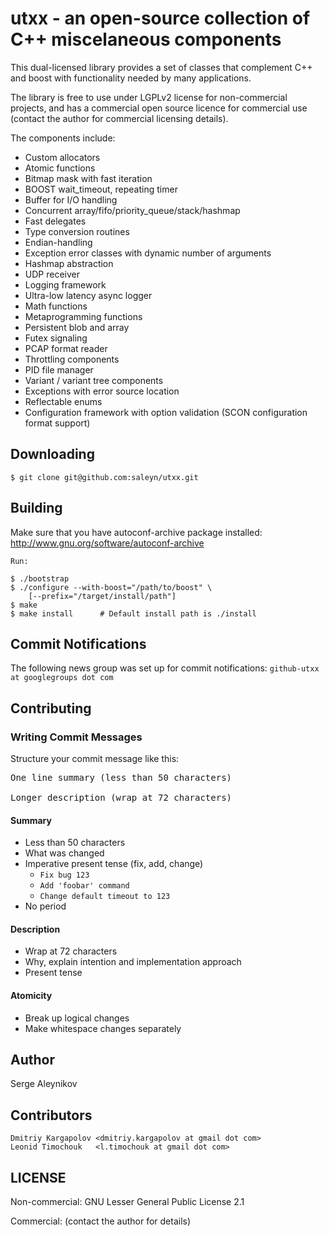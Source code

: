 # utxx - an open-source collection of C++ miscelaneous components #

This dual-licensed library provides a set of classes that
complement C++ and boost with functionality needed by many
applications.

The library is free to use under LGPLv2 license for
non-commercial projects, and has a commercial open source licence
for commercial use (contact the author for commercial
licensing details).

The components include:

* Custom allocators
* Atomic functions
* Bitmap mask with fast iteration
* BOOST wait_timeout, repeating timer
* Buffer for I/O handling
* Concurrent array/fifo/priority_queue/stack/hashmap
* Fast delegates
* Type conversion routines
* Endian-handling
* Exception error classes with dynamic number of arguments
* Hashmap abstraction
* UDP receiver
* Logging framework
* Ultra-low latency async logger
* Math functions
* Metaprogramming functions
* Persistent blob and array
* Futex signaling
* PCAP format reader
* Throttling components
* PID file manager
* Variant / variant tree components
* Exceptions with error source location
* Reflectable enums
* Configuration framework with option validation (SCON configuration format support)

## Downloading ##
``$ git clone git@github.com:saleyn/utxx.git``

## Building ##
Make sure that you have autoconf-archive package installed:
	http://www.gnu.org/software/autoconf-archive

    Run:
```
$ ./bootstrap
$ ./configure --with-boost="/path/to/boost" \
	[--prefix="/target/install/path"]
$ make
$ make install      # Default install path is ./install
```

## Commit Notifications ##
The following news group was set up for commit notifications:
`github-utxx at googlegroups dot com`

## Contributing ##

### Writing Commit Messages ###
Structure your commit message like this:

<pre>
One line summary (less than 50 characters)

Longer description (wrap at 72 characters)
</pre>

#### Summary ####

* Less than 50 characters
* What was changed
* Imperative present tense (fix, add, change)
  * `Fix bug 123`
  * `Add 'foobar' command`
  * `Change default timeout to 123`
* No period

#### Description ####

* Wrap at 72 characters
* Why, explain intention and implementation approach
* Present tense

#### Atomicity ####

* Break up logical changes
* Make whitespace changes separately

## Author ##
Serge Aleynikov <saleyn at gmail dot com>

## Contributors ##
	Dmitriy Kargapolov <dmitriy.kargapolov at gmail dot com>
	Leonid Timochouk   <l.timochouk at gmail dot com>

## LICENSE ##
Non-commercial: GNU Lesser General Public License 2.1

Commercial:     (contact the author for details)
